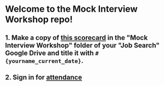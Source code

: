# Welcome to the Mock Interview Workshop repo!

## 1. Make a copy of [this scorecard](https://docs.google.com/spreadsheets/d/1ROq762L9yXmPnMllckXnuPzB9ScA6BN0Ev_XceBpalY/edit#gid=1051628103) in the "Mock Interview Workshop" folder of your "Job Search" Google Drive and title it with `#{yourname_current_date}`.
## 2. **Sign in for [attendance](https://docs.google.com/spreadsheets/d/1j-ACJh2OAQxtyNheQ8P-InZzrUjaqydLbuQ-iXLiNA0/edit?usp=sharing)**

